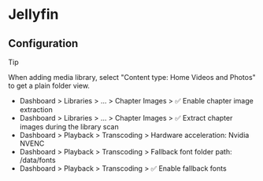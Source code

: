 # Jellyfin

## Configuration

> [!TIP]
> When adding media library, select "Content type: Home Videos and Photos" to get a plain folder view.

- Dashboard > Libraries > ... > Chapter Images > ✅ Enable chapter image extraction
- Dashboard > Libraries > ... > Chapter Images > ✅ Extract chapter images during the library scan
- Dashboard > Playback > Transcoding > Hardware acceleration: Nvidia NVENC
- Dashboard > Playback > Transcoding > Fallback font folder path: /data/fonts
- Dashboard > Playback > Transcoding > ✅ Enable fallback fonts
